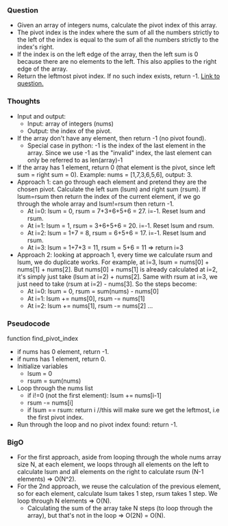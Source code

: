 ### Question
- Given an array of integers nums, calculate the pivot index of this array.
- The pivot index is the index where the sum of all the numbers strictly to the left of the index is equal to the sum of all the numbers strictly to the index's right.
- If the index is on the left edge of the array, then the left sum is 0 because there are no elements to the left. This also applies to the right edge of the array.
- Return the leftmost pivot index. If no such index exists, return -1.
[Link to question.](https://leetcode.com/problems/find-pivot-index/?envType=study-plan&id=level-1)

### Thoughts
- Input and output:
    - Input: array of integers (nums)
    - Output: the index of the pivot.
- If the array don't have any element, then return -1 (no pivot found).
    - Special case in python: -1 is the index of the last element in the array. Since we use -1 as the "invalid" index, the last element can only be referred to as len(array)-1
- If the array has 1 element, return 0 (that element is the pivot, since left sum = right sum = 0).
Example: nums = [1,7,3,6,5,6], output: 3.
- Approach 1: can go through each element and pretend they are the chosen pivot. Calculate the left sum (lsum) and right sum (rsum). If lsum=rsum then return the index of the current element, if we go through the whole array and lsum!=rsum then return -1.
    - At i=0: lsum = 0, rsum = 7+3+6+5+6 = 27. i=-1. Reset lsum and rsum.
    - At i=1: lsum = 1, rsum = 3+6+5+6 = 20. i=-1. Reset lsum and rsum.
    - At i=2: lsum = 1+7 = 8, rsum = 6+5+6 = 17. i=-1. Reset lsum and rsum.
    - At i=3: lsum = 1+7+3 = 11, rsum = 5+6 = 11 => return i=3
- Approach 2: looking at approach 1, every time we calculate rsum and lsum, we do duplicate works. For example, at i=3, lsum = nums[0] + nums[1] + nums[2]. But nums[0] + nums[1] is already calculated at i=2, it's simply just take (lsum at i=2) + nums[2]. Same with rsum at i=3, we just need to take (rsum at i=2) - nums[3]. So the steps become:
    - At i=0: lsum = 0, rsum = sum(nums) - nums[0]
    - At i=1: lsum += nums[0], rsum -= nums[1]
    - At i=2: lsum += nums[1], rsum -= nums[2]
    ...

### Pseudocode
function find_pivot_index
- if nums has 0 element, return -1.
- if nums has 1 element, return 0.
- Initialize variables 
    - lsum = 0
    - rsum = sum(nums)
- Loop through the nums list
    - if i!=0 (not the first element): lsum += nums[i-1]
    - rsum -= nums[i]
    - if lsum == rsum:
        return i //this will make sure we get the leftmost, i.e the first pivot index.
- Run through the loop and no pivot index found: return -1.

### BigO
- For the first approach, aside from looping through the whole nums array size N, at each element, we loops through all elements on the left to calculate lsum and all elements on the right to calculate rsum (N-1 elements) => O(N^2).
- For the 2nd approach, we reuse the calculation of the previous element, so for each element, calculate lsum takes 1 step, rsum takes 1 step. We loop through N elements => O(N).
    - Calculating the sum of the array take N steps (to loop through the array), but that's not in the loop => O(2N) = O(N).